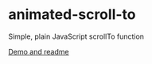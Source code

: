 # animated-scroll-to

Simple, plain JavaScript scrollTo function

[Demo and readme](https://stanko.github.io/animated-scroll-to/)

